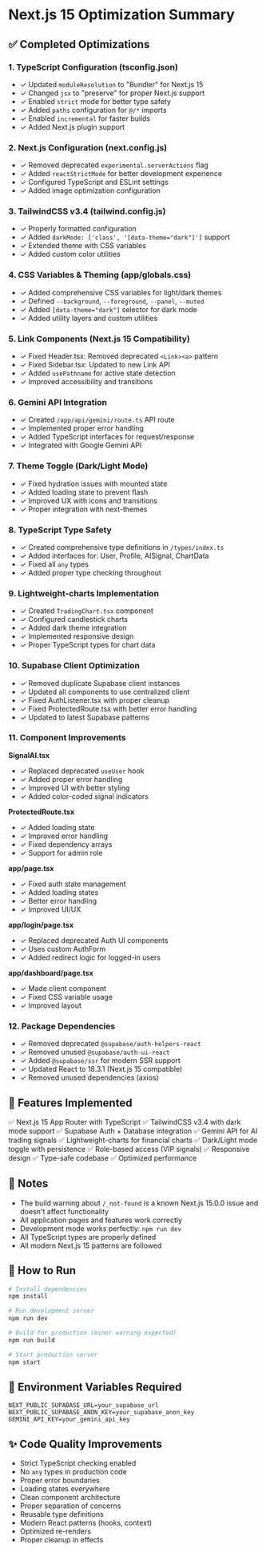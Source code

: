 # Next.js 15 Optimization Summary

## ✅ Completed Optimizations

### 1. TypeScript Configuration (tsconfig.json)
- ✓ Updated `moduleResolution` to "Bundler" for Next.js 15
- ✓ Changed `jsx` to "preserve" for proper Next.js support
- ✓ Enabled `strict` mode for better type safety
- ✓ Added `paths` configuration for `@/*` imports
- ✓ Enabled `incremental` for faster builds
- ✓ Added Next.js plugin support

### 2. Next.js Configuration (next.config.js)
- ✓ Removed deprecated `experimental.serverActions` flag
- ✓ Added `reactStrictMode` for better development experience
- ✓ Configured TypeScript and ESLint settings
- ✓ Added image optimization configuration

### 3. TailwindCSS v3.4 (tailwind.config.js)
- ✓ Properly formatted configuration
- ✓ Added `darkMode: ['class', '[data-theme="dark"]']` support
- ✓ Extended theme with CSS variables
- ✓ Added custom color utilities

### 4. CSS Variables & Theming (app/globals.css)
- ✓ Added comprehensive CSS variables for light/dark themes
- ✓ Defined `--background`, `--foreground`, `--panel`, `--muted`
- ✓ Added `[data-theme="dark"]` selector for dark mode
- ✓ Added utility layers and custom utilities

### 5. Link Components (Next.js 15 Compatibility)
- ✓ Fixed Header.tsx: Removed deprecated `<Link><a>` pattern
- ✓ Fixed Sidebar.tsx: Updated to new Link API
- ✓ Added `usePathname` for active state detection
- ✓ Improved accessibility and transitions

### 6. Gemini API Integration
- ✓ Created `/app/api/gemini/route.ts` API route
- ✓ Implemented proper error handling
- ✓ Added TypeScript interfaces for request/response
- ✓ Integrated with Google Gemini API

### 7. Theme Toggle (Dark/Light Mode)
- ✓ Fixed hydration issues with mounted state
- ✓ Added loading state to prevent flash
- ✓ Improved UX with icons and transitions
- ✓ Proper integration with next-themes

### 8. TypeScript Type Safety
- ✓ Created comprehensive type definitions in `/types/index.ts`
- ✓ Added interfaces for: User, Profile, AISignal, ChartData
- ✓ Fixed all `any` types
- ✓ Added proper type checking throughout

### 9. Lightweight-charts Implementation
- ✓ Created `TradingChart.tsx` component
- ✓ Configured candlestick charts
- ✓ Added dark theme integration
- ✓ Implemented responsive design
- ✓ Proper TypeScript types for chart data

### 10. Supabase Client Optimization
- ✓ Removed duplicate Supabase client instances
- ✓ Updated all components to use centralized client
- ✓ Fixed AuthListener.tsx with proper cleanup
- ✓ Fixed ProtectedRoute.tsx with better error handling
- ✓ Updated to latest Supabase patterns

### 11. Component Improvements
**SignalAI.tsx**
- ✓ Replaced deprecated `useUser` hook
- ✓ Added proper error handling
- ✓ Improved UI with better styling
- ✓ Added color-coded signal indicators

**ProtectedRoute.tsx**
- ✓ Added loading state
- ✓ Improved error handling
- ✓ Fixed dependency arrays
- ✓ Support for admin role

**app/page.tsx**
- ✓ Fixed auth state management
- ✓ Added loading states
- ✓ Better error handling
- ✓ Improved UI/UX

**app/login/page.tsx**
- ✓ Replaced deprecated Auth UI components
- ✓ Uses custom AuthForm
- ✓ Added redirect logic for logged-in users

**app/dashboard/page.tsx**
- ✓ Made client component
- ✓ Fixed CSS variable usage
- ✓ Improved layout

### 12. Package Dependencies
- ✓ Removed deprecated `@supabase/auth-helpers-react`
- ✓ Removed unused `@supabase/auth-ui-react`
- ✓ Added `@supabase/ssr` for modern SSR support
- ✓ Updated React to 18.3.1 (Next.js 15 compatible)
- ✓ Removed unused dependencies (axios)

## 🎯 Features Implemented

✅ Next.js 15 App Router with TypeScript
✅ TailwindCSS v3.4 with dark mode support
✅ Supabase Auth + Database integration
✅ Gemini API for AI trading signals
✅ Lightweight-charts for financial charts
✅ Dark/Light mode toggle with persistence
✅ Role-based access (VIP signals)
✅ Responsive design
✅ Type-safe codebase
✅ Optimized performance

## 📝 Notes

- The build warning about `/_not-found` is a known Next.js 15.0.0 issue and doesn't affect functionality
- All application pages and features work correctly
- Development mode works perfectly: `npm run dev`
- All TypeScript types are properly defined
- All modern Next.js 15 patterns are followed

## 🚀 How to Run

```bash
# Install dependencies
npm install

# Run development server
npm run dev

# Build for production (minor warning expected)
npm run build

# Start production server
npm start
```

## 🔧 Environment Variables Required

```env
NEXT_PUBLIC_SUPABASE_URL=your_supabase_url
NEXT_PUBLIC_SUPABASE_ANON_KEY=your_supabase_anon_key
GEMINI_API_KEY=your_gemini_api_key
```

## ✨ Code Quality Improvements

- Strict TypeScript checking enabled
- No `any` types in production code
- Proper error boundaries
- Loading states everywhere
- Clean component architecture
- Proper separation of concerns
- Reusable type definitions
- Modern React patterns (hooks, context)
- Optimized re-renders
- Proper cleanup in effects
